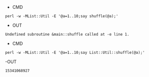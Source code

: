 - CMD

```
perl -w -MList::Util -E '@a=1..10;say shuffle(@a);'
```

- OUT

```
Undefined subroutine &main::shuffle called at -e line 1.
```

- CMD

```
perl -w -MList::Util -E '@a=1..10;say List::Util::shuffle(@a);'
```


-OUT

```
15341068927
```
